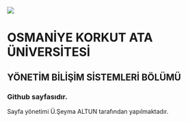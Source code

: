 ![](<https://www.osmaniye.edu.tr/Resource/Images/osmaniye-korkut-ata-universitesi.png>)

# OSMANİYE KORKUT ATA ÜNİVERSİTESİ

## YÖNETİM BİLİŞİM SİSTEMLERİ BÖLÜMÜ

### Github sayfasıdır.

Sayfa yönetimi Ü.Şeyma ALTUN tarafından yapılmaktadır.
